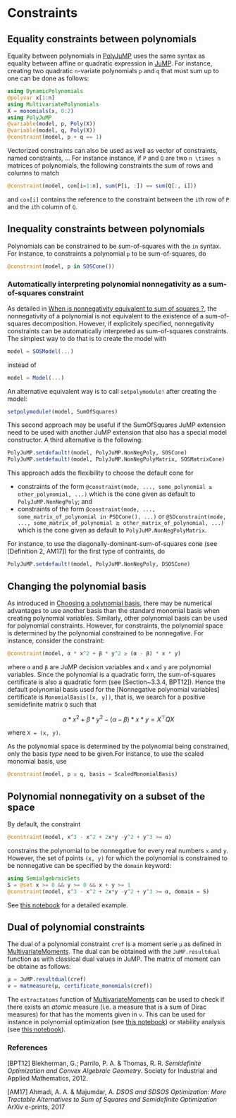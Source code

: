 # Constraints

## Equality constraints between polynomials

Equality between polynomials in
[PolyJuMP](https://github.com/JuliaOpt/PolyJuMP.jl) uses the same syntax as
equality between affine or quadratic expression in
[JuMP](https://github.com/JuliaOpt/JuMP.jl).
For instance, creating two quadratic `n`-variate polynomials `p` and `q` that
must sum up to one can be done as follows:
```julia
using DynamicPolynomials
@polyvar x[1:n]
using MultivariatePolynomials
X = monomials(x, 0:2)
using PolyJuMP
@variable(model, p, Poly(X))
@variable(model, q, Poly(X))
@constraint(model, p + q == 1)
```

Vectorized constraints can also be used as well as vector of constraints,
named constraints, ...
For instance instance, if `P` and `Q` are two ``n \times n`` matrices of
polynomials, the following constraints the sum of rows and columns to match
```julia
@constraint(model, con[i=1:n], sum(P[i, :]) == sum(Q[:, i]))
```
and `con[i]` contains the reference to the constraint between the `i`th row
of `P` and the `i`th column of `Q`.

## Inequality constraints between polynomials

Polynomials can be constrained to be sum-of-squares with the `in` syntax.
For instance, to constraints a polynomial `p` to be sum-of-squares, do
```julia
@constraint(model, p in SOSCone())
```

### Automatically interpreting polynomial nonnegativity as a sum-of-squares constraint

As detailed in [When is nonnegativity equivalent to sum of squares ?](@ref),
the nonnegativity of a polynomial is not equivalent to the existence of a
sum-of-squares decomposition. However, if explicitely specified, nonnegativity
constraints can be automatically interpreted as sum-of-squares constraints.
The simplest way to do that is to create the model with
```julia
model = SOSModel(...)
```
instead of
```julia
model = Model(...)
```
An alternative equivalent way is to call `setpolymodule!` after creating the
model:
```julia
setpolymodule!(model, SumOfSquares)
```
This second approach may be useful if the SumOfSquares JuMP extension need to
be used with another JuMP extension that also has a special model constructor.
A third alternative is the following:
```julia
PolyJuMP.setdefault!(model, PolyJuMP.NonNegPoly, SOSCone)
PolyJuMP.setdefault!(model, PolyJuMP.NonNegPolyMatrix, SOSMatrixCone)
```
This approach adds the flexibility to choose the default cone for

* constraints of the form
  `@constraint(mode, ..., some_polynomial ≥ other_polynomial, ...)`
  which is the cone given as default to `PolyJuMP.NonNegPoly`; and
* constraints of the form
  `@constraint(mode, ..., some_matrix_of_polynomial in PSDCone(), ...)`
  or
  `@SDconstraint(mode, ..., some_matrix_of_polynomial ⪰ other_matrix_of_polynomial, ...)`
  which is the cone given as default to `PolyJuMP.NonNegPolyMatrix`.

For instance, to use the diagonally-dominant-sum-of-squares cone (see
[Definition 2, AM17]) for the first type of contraints, do
```julia
PolyJuMP.setdefault!(model, PolyJuMP.NonNegPoly, DSOSCone)
```
## Changing the polynomial basis

As introduced in [Choosing a polynomial basis](@ref), there may be numerical
advantages to use another basis than the standard monomial basis when creating
polynomial variables. Similarly, other polynomial basis can be used for
polynomial constraints. However, for constraints, the polynomial space is
determined by the polynomial constrained to be nonnegative. For instance,
consider the constraint:
```julia
@constraint(model, α * x^2 + β * y^2 ≥ (α - β) * x * y)
```
where `α` and `β` are JuMP decision variables and `x` and `y` are polynomial
variables. Since the polynomial is a quadratic form, the sum-of-squares
certificate is also a quadratic form (see [Section~3.3.4, BPT12]). Hence the
default polynomial basis used for the [Nonnegative polynomial variables]
certificate is `MonomialBasis([x, y])`, that is, we search for a positive
semidefinite matrix `Q` such that
```math
α * x^2 + β * y^2 - (α - β) * x * y = X^\top Q X
```
where ``X = (x, y)``.

As the polynomial space is determined by the polynomial being constrained,
only the basis *type* need to be given.For instance, to use the scaled monomial
basis, use
```julia
@constraint(model, p ≥ q, basis = ScaledMonomialBasis)
```

## Polynomial nonnegativity on a subset of the space

By default, the constraint
```julia
@constraint(model, x^3 - x^2 + 2x*y -y^2 + y^3 >= α)
```
constrains the polynomial to be nonnegative for every real numbers `x` and `y`.
However, the set of points `(x, y)` for which the polynomial is constrained
to be nonnegative can be specified by the `domain` keyword:
```julia
using SemialgebraicSets
S = @set x >= 0 && y >= 0 && x + y >= 1
@constraint(model, x^3 - x^2 + 2x*y -y^2 + y^3 >= α, domain = S)
```
See [this notebook](https://github.com/JuliaOpt/SumOfSquares.jl/blob/master/examples/Polynomial_Optimization.ipynb)
for a detailed example.

## Dual of polynomial constraints

The dual of a polynomial constraint `cref` is a moment serie `μ` as defined in
[MultivariateMoments](https://github.com/JuliaAlgebra/MultivariateMoments.jl).
The dual can be obtained with the `JuMP.resultdual` function as with classical
dual values in JuMP. The matrix of moment can be obtaine as follows:
```julia
μ = JuMP.resultdual(cref)
ν = matmeasure(μ, certificate_monomials(cref))
```
The `extractatoms` function of [MultivariateMoments](https://github.com/JuliaAlgebra/MultivariateMoments.jl)
can be used to check if there exists an *atomic* measure (i.e. a measure that is
a sum of Dirac measures) for that has the moments given in `ν`.
This can be used for instance in polynomial optimization (see
[this notebook](https://github.com/JuliaOpt/SumOfSquares.jl/blob/master/examples/Polynomial_Optimization.ipynb))
or stability analysis (see
[this notebook](https://github.com/blegat/SwitchOnSafety.jl/blob/master/examples/LPJ17e43.ipynb)).

### References

[BPT12] Blekherman, G.; Parrilo, P. A. & Thomas, R. R.
*Semidefinite Optimization and Convex Algebraic Geometry*.
Society for Industrial and Applied Mathematics, 2012.

[AM17] Ahmadi, A. A. & Majumdar, A.
*DSOS and SDSOS Optimization: More Tractable Alternatives to Sum of Squares and Semidefinite Optimization*
ArXiv e-prints, 2017
